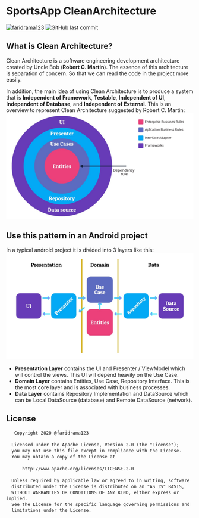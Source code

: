 

# SportsApp CleanArchitecture
[![faridrama123](https://circleci.com/gh/faridrama123/SportsAppCleanArchitecture.svg?style=svg)](https://circleci.com/gh/faridrama123/SportsAppCleanArchitecture)
![GitHub last commit](https://img.shields.io/github/last-commit/faridrama123/SportsAppCleanArchitecture?color=informational)

## What is Clean Architecture?
Clean Architecture is a software engineering development architecture created by Uncle Bob (**Robert C. Martin**). The essence of this architecture is separation of concern. So that we can read the code in the project more easily.

In addition, the main idea of ​​using Clean Architecture is to produce a system that is **Independent of Framework**, **Testable**, **Independent of UI**, **Independent of Database**, and **Independent of External**.
This is an overview to represent Clean Architecture suggested by Robert C. Martin:
<img src="images/cleanarchitecture.jpeg">

## Use this pattern in an Android project
In a typical android project it is divided into 3 layers like this:
<img src="images/representation.jpeg">

 - **Presentation Layer** contains the UI and Presenter / ViewModel which will control the views. This UI will depend heavily on the Use Case.
 - **Domain Layer** contains Entities, Use Case, Repository Interface. This is the most core layer and is associated with business processes.
 - **Data Layer** contains Repository Implementation and DataSource which can be Local DataSource (database) and Remote DataSource (network).



 ## License
 ```
    Copyright 2020 @faridrama123

   Licensed under the Apache License, Version 2.0 (the "License");
   you may not use this file except in compliance with the License.
   You may obtain a copy of the License at

       http://www.apache.org/licenses/LICENSE-2.0

   Unless required by applicable law or agreed to in writing, software
   distributed under the License is distributed on an "AS IS" BASIS,
   WITHOUT WARRANTIES OR CONDITIONS OF ANY KIND, either express or implied.
   See the License for the specific language governing permissions and
   limitations under the License.
 ```
